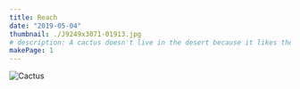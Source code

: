 ```yaml
---
title: Reach
date: "2019-05-04"
thumbnail: ./J9249x3071-01913.jpg
# description: A cactus doesn't live in the desert because it likes the desert; it lives there because the desert hasn't killed it yet.
makePage: 1
---
```


![Cactus](./J9249x3071-01919.jpg)